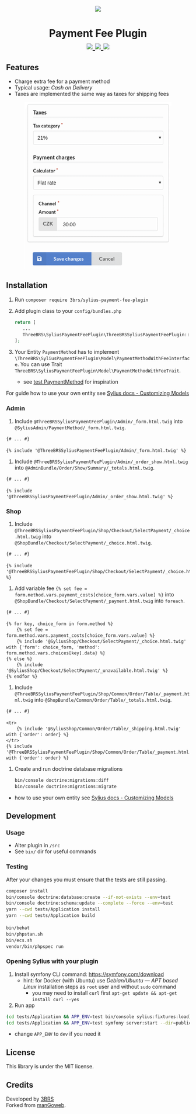 <p align="center">
    <a href="https://www.3brs.com" target="_blank">
        <img src="https://3brs1.fra1.cdn.digitaloceanspaces.com/3brs/logo/3BRS-logo-sylius-200.png"/>
    </a>
</p>

<h1 align="center">
    Payment Fee Plugin
    <br />
    <a href="https://packagist.org/packages/3brs/sylius-payment-fee-plugin" title="License" target="_blank">
        <img src="https://img.shields.io/packagist/l/3brs/sylius-payment-fee-plugin.svg" />
    </a>
    <a href="https://packagist.org/packages/3brs/sylius-payment-fee-plugin" title="Version" target="_blank">
        <img src="https://img.shields.io/packagist/v/3brs/sylius-payment-fee-plugin.svg" />
    </a>
    <a href="https://circleci.com/gh/3BRS/sylius-payment-fee-plugin" title="Build status" target="_blank">
        <img src="https://circleci.com/gh/3BRS/sylius-payment-fee-plugin.svg?style=shield" />
    </a>
</h1>

## Features

* Charge extra fee for a payment method
* Typical usage: _Cash on Delivery_
* Taxes are implemented the same way as taxes for shipping fees

<p align="center">
	<img src="https://raw.githubusercontent.com/3BRS/sylius-payment-fee-plugin/master/doc/admin.png"/>
</p>

## Installation

1. Run `composer require 3brs/sylius-payment-fee-plugin`
1. Add plugin class to your `config/bundles.php`

   ```php
   return [
      ...
      ThreeBRS\SyliusPaymentFeePlugin\ThreeBRSSyliusPaymentFeePlugin::class => ['all' => true],
   ];
   ```
1. Your Entity `PaymentMethod` has to implement `\ThreeBRS\SyliusPaymentFeePlugin\Model\PaymentMethodWithFeeInterface`. You can use Trait `ThreeBRS\SyliusPaymentFeePlugin\Model\PaymentMethodWithFeeTrait`.

   - see [test PaymentMethod](tests/Application/src/Entity/PaymentMethod.php) for inspiration

For guide how to use your own entity see [Sylius docs - Customizing Models](https://docs.sylius.com/en/latest/customization/model.html)

### Admin

1. Include `@ThreeBRSSyliusPaymentFeePlugin/Admin/_form.html.twig` into `@SyliusAdmin/PaymentMethod/_form.html.twig`.

```twig
{# ... #}

{% include '@ThreeBRSSyliusPaymentFeePlugin/Admin/_form.html.twig' %}
```

1. Include `@ThreeBRSSyliusPaymentFeePlugin/Admin/_order_show.html.twig` into `@AdminBundle/Order/Show/Summary/_totals.html.twig`.

```twig
{# ... #}

{% include '@ThreeBRSSyliusPaymentFeePlugin/Admin/_order_show.html.twig' %}
```

### Shop

1. Include `@ThreeBRSSyliusPaymentFeePlugin/Shop/Checkout/SelectPayment/_choice.html.twig` into `@ShopBundle/Checkout/SelectPayment/_choice.html.twig`.

```twig
{# ... #}

{% include '@ThreeBRSSyliusPaymentFeePlugin/Shop/Checkout/SelectPayment/_choice.html.twig' %}
```

1. Add variable fee `{% set fee = form.method.vars.payment_costs[choice_form.vars.value] %}` into `@ShopBundle/Checkout/SelectPayment/_payment.html.twig` into `foreach`.

```twig
{# ... #}

{% for key, choice_form in form.method %}
    {% set fee = form.method.vars.payment_costs[choice_form.vars.value] %}
    {% include '@SyliusShop/Checkout/SelectPayment/_choice.html.twig' with {'form': choice_form, 'method': form.method.vars.choices[key].data} %}
{% else %}
    {% include '@SyliusShop/Checkout/SelectPayment/_unavailable.html.twig' %}
{% endfor %}
```

1. Include `@ThreeBRSSyliusPaymentFeePlugin/Shop/Common/Order/Table/_payment.html.twig` into `@ShopBundle/Common/Order/Table/_totals.html.twig`.

```twig
{# ... #}

<tr>
    {% include '@SyliusShop/Common/Order/Table/_shipping.html.twig' with {'order': order} %}
</tr>
{% include '@ThreeBRSSyliusPaymentFeePlugin/Shop/Common/Order/Table/_payment.html.twig' with {'order': order} %}
```

1. Create and run doctrine database migrations
    ```bash
    bin/console doctrine:migrations:diff
    bin/console doctrine:migrations:migrate
    ```

- how to use your own entity
  see [Sylius docs - Customizing Models](https://docs.sylius.com/en/1.12/customization/model.html)

## Development

### Usage

- Alter plugin in `/src`
- See `bin/` dir for useful commands

### Testing

After your changes you must ensure that the tests are still passing.

```bash
composer install
bin/console doctrine:database:create --if-not-exists --env=test
bin/console doctrine:schema:update --complete --force --env=test
yarn --cwd tests/Application install
yarn --cwd tests/Application build

bin/behat
bin/phpstan.sh
bin/ecs.sh
vendor/bin/phpspec run
```

### Opening Sylius with your plugin

1. Install symfony CLI command: https://symfony.com/download
    - hint: for Docker (with Ubuntu) use _Debian/Ubuntu — APT based
      Linux_ installation steps as `root` user and without `sudo` command
        - you may need to install `curl` first ```apt-get update && apt-get install curl --yes```
2. Run app

```bash
(cd tests/Application && APP_ENV=test bin/console sylius:fixtures:load)
(cd tests/Application && APP_ENV=test symfony server:start --dir=public --port=8080)
```

- change `APP_ENV` to `dev` if you need it

License
-------
This library is under the MIT license.

Credits
-------
Developed by [3BRS](https://3brs.com)<br>
Forked from [manGoweb](https://github.com/mangoweb-sylius/SyliusPaymentFeePlugin).
